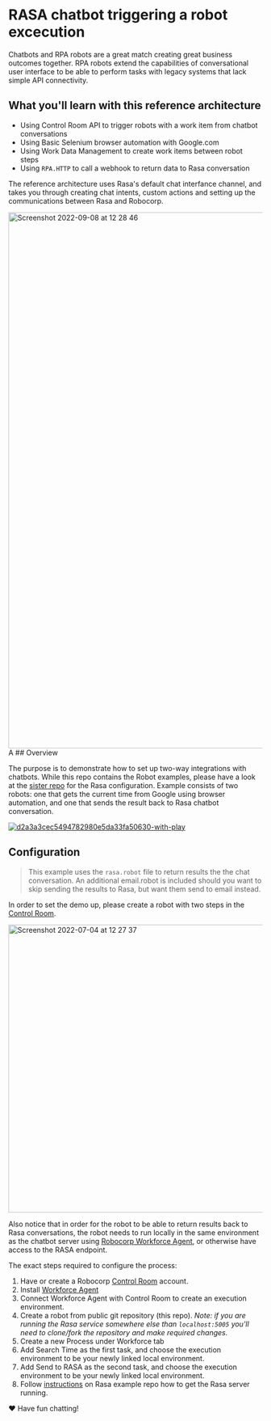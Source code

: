 # RASA chatbot triggering a robot excecution

Chatbots and RPA robots are a great match creating great business outcomes together. RPA robots extend the capabilities of conversational user interface to be able to perform tasks with legacy systems that lack simple API connectivity.

## What you'll learn with this reference architecture

- Using Control Room API to trigger robots with a work item from chatbot conversations 
- Using Basic Selenium browser automation with Google.com
- Using Work Data Management to create work items between robot steps
- Using `RPA.HTTP` to call a webhook to return data to Rasa conversation

The reference architecture uses Rasa's default chat interfance channel, and takes you through creating chat intents, custom actions and setting up the communications between Rasa and Robocorp.

<img width="1061" alt="Screenshot 2022-09-08 at 12 28 46" src="https://user-images.githubusercontent.com/40179958/189209855-9dc578a7-02fa-4fa0-99af-e68ea1dd5300.png">
A
## Overview

The purpose is to demonstrate how to set up two-way integrations with chatbots. While this repo contains the Robot examples, please have a look at the [sister repo](https://github.com/robocorp/example-rasa-chatbot) for the Rasa configuration. Example consists of two robots: one that gets the current time from Google using browser automation, and one that sends the result back to Rasa chatbot conversation.

[![d2a3a3cec5494782980e5da33fa50630-with-play](https://user-images.githubusercontent.com/40179958/177135673-e96098c4-ee32-4466-853f-c6bfb4ba23c0.gif)](https://www.loom.com/share/d2a3a3cec5494782980e5da33fa50630)

## Configuration

> This example uses the `rasa.robot` file to return results the the chat conversation. An additional email.robot is included should you want to skip sending the results to Rasa, but want them send to email instead.

In order to set the demo up, please create a robot with two steps in the [Control Room](https://cloud.robocorp.com/).

<img width="570" alt="Screenshot 2022-07-04 at 12 27 37" src="https://user-images.githubusercontent.com/40179958/177136536-d6a114e5-c50b-4b1d-ac2a-d7e439ea62ce.png">

Also notice that in order for the robot to be able to return results back to Rasa conversations, the robot needs to run locally in the same environment as the chatbot server using [Robocorp Workforce Agent](https://robocorp.com/docs/control-room/configuring-workforce/overview), or otherwise have access to the RASA endpoint.

The exact steps required to configure the process:

1. Have or create a Robocorp [Control Room](https://cloud.robocorp.com/) account.
2. Install [Workforce Agent](https://robocorp.com/docs/control-room/configuring-workforce/overview)
3. Connect Workforce Agent with Control Room to create an execution environment.
4. Create a robot from public git repository (this repo). _Note: if you are running the Rasa service somewhere else than `localhost:5005` you'll need to clone/fork the repository and make required changes._
5. Create a new Process under Workforce tab
6. Add Search Time as the first task, and choose the execution environment to be your newly linked local environment.
7. Add Send to RASA as the second task, and choose the execution environment to be your newly linked local environment.
8. Follow [instructions](https://github.com/robocorp/example-rasa-chatbot/blob/master/README.md) on Rasa example repo how to get the Rasa server running.

:heart: Have fun chatting!
